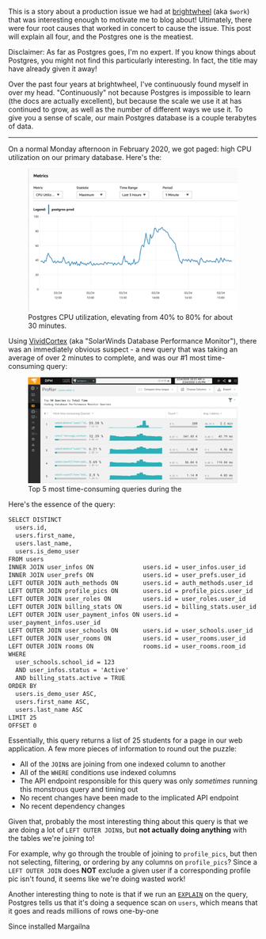 This is a story about a production issue we had at [brightwheel](https://mybrightwheel.com) (aka
`$work`) that was interesting enough to motivate me to blog about! Ultimately, there were four root
causes that worked in concert to cause the issue. This post will explain all four, and the Postgres
one is the meatiest.

Disclaimer: As far as Postgres goes, I'm no expert. If you know things about Postgres, you might not
find this particularly interesting. In fact, the title may have already given it away!

Over the past four years at brightwheel, I've continuously found myself in over my head.
"Continuously" not because Postgres is impossible to learn (the docs are actually excellent), but
because the scale we use it at has continued to grow, as well as the number of different ways we use
it. To give you a sense of scale, our main Postgres database is a couple terabytes of data.

---

On a normal Monday afternoon in February 2020, we got paged: high CPU utilization on our primary
database. Here's the:

<figure class="img-box">
  <img class="bordered" src="./pg-cpu.png" />
  <figcaption class="caption">
    Postgres CPU utilization, elevating from 40% to 80% for about 30 minutes.
  </figcaption>
</figure>

Using [VividCortex](https://www.solarwinds.com/database-performance-monitor) (aka "SolarWinds
Database Performance Monitor"), there was an immediately obvious suspect - a new query that was
taking an average of over 2 minutes to complete, and was our #1 most time-consuming query:

<figure class="img-box">
  <img src="./vc-queries.png" />
  <figcaption class="caption">
    Top 5 most time-consuming queries during the 
  </figcaption>
</figure>

Here's the essence of the query:

```
SELECT DISTINCT
  users.id,
  users.first_name,
  users.last_name,
  users.is_demo_user
FROM users
INNER JOIN user_infos ON              users.id = user_infos.user_id
INNER JOIN user_prefs ON              users.id = user_prefs.user_id
LEFT OUTER JOIN auth_methods ON       users.id = auth_methods.user_id
LEFT OUTER JOIN profile_pics ON       users.id = profile_pics.user_id
LEFT OUTER JOIN user_roles ON         users.id = user_roles.user_id
LEFT OUTER JOIN billing_stats ON      users.id = billing_stats.user_id
LEFT OUTER JOIN user_payment_infos ON users.id = user_payment_infos.user_id
LEFT OUTER JOIN user_schools ON       users.id = user_schools.user_id
LEFT OUTER JOIN user_rooms ON         users.id = user_rooms.user_id
LEFT OUTER JOIN rooms ON              rooms.id = user_rooms.room_id
WHERE
  user_schools.school_id = 123
  AND user_infos.status = 'Active'
  AND billing_stats.active = TRUE
ORDER BY
  users.is_demo_user ASC,
  users.first_name ASC,
  users.last_name ASC
LIMIT 25
OFFSET 0
```

Essentially, this query returns a list of 25 students for a page in our web application. A few more
pieces of information to round out the puzzle:

- All of the `JOIN`s are joining from one indexed column to another
- All of the `WHERE` conditions use indexed columns
- The API endpoint responsible for this query was only _sometimes_ running this monstrous query and
  timing out
- No recent changes have been made to the implicated API endpoint
- No recent dependency changes

Given that, probably the most interesting thing about this query is that we are doing a lot of
`LEFT OUTER JOIN`s, but **not actually doing anything** with the tables we're joining to!

For example, why go through the trouble of joining to `profile_pics`, but then not selecting,
filtering, or ordering by any columns on `profile_pics`? Since a `LEFT OUTER JOIN` does **NOT**
exclude a given user if a corresponding profile pic isn't found, it seems like we're doing wasted
work!

Another interesting thing to note is that if we run an
[`EXPLAIN`](https://www.postgresql.org/docs/current/sql-explain.html) on the query, Postgres tells
us that it's doing a sequence scan on `users`, which means that it goes and reads millions of rows
one-by-one

Since installed Margailna
